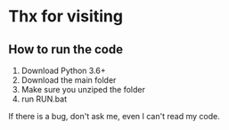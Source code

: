 # Thx for visiting

## How to run the code
1. Download Python 3.6+
2. Download the main folder
3. Make sure you unziped the folder
4. run RUN.bat

If there is a bug, don't ask me, even I can't read my code.
